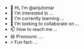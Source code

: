 - 👋 Hi, I’m @anjutomar
- 👀 I’m interested in ...
- 🌱 I’m currently learning ...
- 💞️ I’m looking to collaborate on ...
- 📫 How to reach me ...
- 😄 Pronouns: ...
- ⚡ Fun fact: ...

<!---
anjutomar/anjutomar is a ✨ special ✨ repository because its `README.md` (this file) appears on your GitHub profile.
You can click the Preview link to take a look at your changes.
--->
